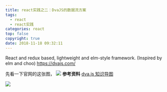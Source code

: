```yaml
---
title: react实践之二：DvaJS的数据流方案
tags:
  - react
  - react实践
categories: react
top: false
copyright: true
date: 2018-11-18 09:32:11
---
```

React and redux based, lightweight and elm-style framework. (Inspired by elm and choo) https://dvajs.com/
<!--more-->

先看一下官网的这张图，
![](https://zos.alipayobjects.com/rmsportal/PPrerEAKbIoDZYr.png)
**参考资料**
[dva.js 知识导图](https://github.com/dvajs/dva-knowledgemap)

![](http://oankigr4l.bkt.clouddn.com/wexin.png)